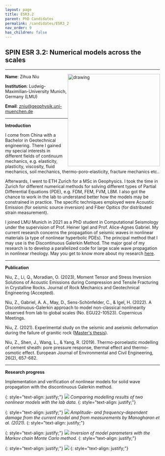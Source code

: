 ```yaml
---
layout: page
title: ESR3.2
parent: PhD Candidates
permalink: /candidates/ESR3_2
nav_order: 9
has_children: false
---
```


## SPIN ESR 3.2: Numerical models across the scales

---
__Name__: Zihua Niu          <img src="/candidates/files/ESR3_2_1.jpg" alt="drawing" width="300" style="float:right"/>

__Institution__: Ludwig-Maximilian-University Munich, Germany (LMU)

__Email__: zniu@geophysik.uni-muenchen.de

---
__Introduction__

I come from China with a Bachelor in Geotechnical engineering. There I gained my special interests in different fields of continuum mechanics, e.g. elasticity, plasticity, viscosity, fluid mechanics, soil mechanics, thermo-poro-elasticity, fracture mechanics etc.. 

Afterwards, I went to ETH Zurich for a MSc in Geophysics. I took the time in Zurich for different numerical methods for solving different types of Partial Differential Equations (PDE), e.g. FDM, FEM, FVM, LBM. I also got the chance to work in the lab to understand better how the models may be constrained in practice. The specific techniques employed were Acoustic Emission (for seismic source inversion) and Fiber Opitics (for distributed strain measurement).

I joined LMU Munich in 2021 as a PhD student in Computational Seismology under the supervision of Prof. Heiner Igel and Prof. Alice-Agnes Gabriel. My current research concerns the propagation of seismic waves in nonlinear materials (a type of nonlinear hyperbolic PDEs). The principal method that I may use is the Discontinuous Galerkin Method. The major goal of my research is to develop a parallelized code for large scale wave propagation in nonlinear rheology. May you get to know more about my research [here](https://aangniu.github.io/).

---
__Publication__

Niu, Z., Li, Q., Moradian, O. (2023), Moment Tensor and Stress Inversion Solutions of Acoustic Emissions during Compression and Tensile Fracturing in Crystalline Rocks. Journal of Rock Mechanics and Geotechnical Engineering (Accepted).

Niu, Z., Gabriel, A. A., May, D., Sens-Schönfelder, C., & Igel, H. (2022). A Discontinuous-Galerkin approach to model non-classical nonlinearity observed from lab to global scales (No. EGU22-10523). Copernicus Meetings.

Niu, Z. (2021). Experimental study on the seismic and aseismic deformation during the failure of granitic rock ([Master's thesis](https://www.research-collection.ethz.ch/handle/20.500.11850/516187)).

Niu, Z., Shen, J., Wang, L., & Yang, R. (2019). Thermo-poroelastic modelling of cement sheath: pore pressure response, thermal effect and thermo-osmotic effect. European Journal of Environmental and Civil Engineering, 26(2), 657-682.

---
__Research progress__

Implementation and verification of nonlinear models for solid wave propagation with the discontinuous Galerkin method.

{: style="text-align: justify;"}
![](/candidates/files/esr3_2_2.png)
<span>*Comparing modelling results of two nonlinear models with the lab data.*</span>
{: style="text-align: justify;"}

{: style="text-align: justify;"}
![](/candidates/files/esr3_2_5.png)
<span>*Amplitude- and frequency-dependent damage from the current model and from measurements by Manogharan et al. (2021).*</span>
{: style="text-align: justify;"}

{: style="text-align: justify;"}
![](/candidates/files/esr3_2_4.png)
<span>*Inversion of model parameters with the Markov chain Monte Carlo method.*</span>
{: style="text-align: justify;"}

{: style="text-align: justify;"}
![](/candidates/files/esr3_2_3.png)
{: style="text-align: justify;"}





